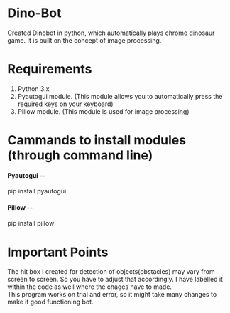 # Dino-Bot
Created Dinobot in python, which automatically plays chrome dinosaur game. It is built on the concept of image processing.  
# Requirements  
1. Python 3.x   
2. Pyautogui module. (This module allows you to automatically press the required keys on your keyboard)  
3. Pillow module. (This module is used for image processing)  
# Cammands to install modules (through command line)  
#### Pyautogui --  
pip install pyautogui  
#### Pillow -- 
pip install pillow  
# Important Points  
The hit box I created for detection of objects(obstacles) may vary from screen to screen. So you have to adjust that accordingly. I have labelled it within the code as well where the chages have to made.  
This program works on trial and error, so it might take many changes to make it good functioning bot.

